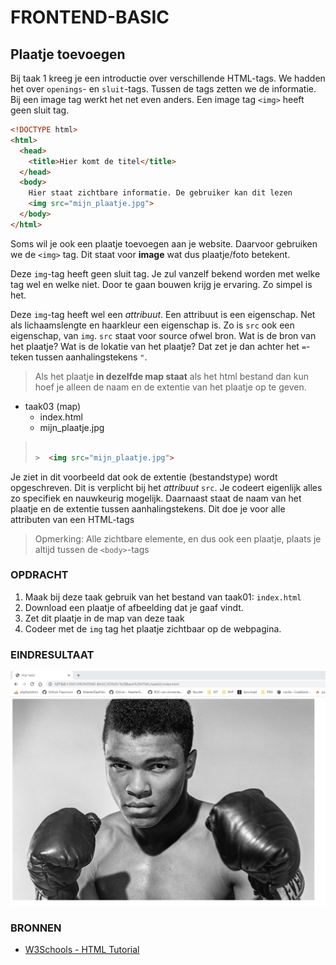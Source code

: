 # FRONTEND-BASIC

## Plaatje toevoegen

Bij taak 1 kreeg je een introductie  over verschillende HTML-tags. We hadden het over `openings`- en `sluit`-tags. Tussen de tags zetten we de informatie. Bij een image tag werkt het net even anders. Een image tag `<img>` heeft geen sluit tag.

```html
<!DOCTYPE html>
<html>
  <head>
    <title>Hier komt de titel</title>
  </head>
  <body>
    Hier staat zichtbare informatie. De gebruiker kan dit lezen
    <img src="mijn_plaatje.jpg">
  </body>
</html>
```

Soms wil je ook een plaatje toevoegen aan je website. Daarvoor gebruiken we de `<img>` tag. Dit staat voor __image__ wat dus plaatje/foto betekent.

Deze `img`-tag heeft geen sluit tag. Je zul vanzelf bekend worden met welke tag wel en welke niet. Door te gaan bouwen krijg je ervaring. Zo simpel is het.

Deze `img`-tag heeft wel een _attribuut_. Een attribuut is een eigenschap. Net als lichaamslengte en haarkleur een eigenschap is. Zo is `src` ook een eigenschap, van `img`.
`src` staat voor source ofwel bron. Wat is de bron van het plaatje? Wat is de lokatie van het plaatje? Dat zet je dan achter het `=`-teken tussen aanhalingstekens `"`.

> Als het plaatje __in dezelfde map staat__ als het html bestand dan kun hoef je alleen de naam en de extentie van het plaatje op te geven.

* taak03 (map)
  * index.html
  * mijn_plaatje.jpg

>
> ```html
>
> >  <img src="mijn_plaatje.jpg">
>
> ```

Je ziet in dit voorbeeld dat ook de extentie (bestandstype) wordt opgeschreven. Dit is verplicht bij het _attribuut_ `src`. Je codeert eigenlijk alles zo specifiek en nauwkeurig mogelijk. Daarnaast staat de naam van het plaatje en de extentie tussen aanhalingstekens. Dit doe je voor alle attributen van een HTML-tags

> Opmerking: Alle zichtbare elemente, en dus ook een plaatje, plaats je altijd tussen de `<body>`-tags

### OPDRACHT

1. Maak bij deze taak gebruik van het bestand van taak01: `index.html`
2. Download een plaatje of afbeelding dat je gaaf vindt.
3. Zet dit plaatje in de map van deze taak
4. Codeer met de `img` tag het plaatje zichtbaar op de webpagina.

### EINDRESULTAAT

![eerste plaatje](images/resultaat.png)

### BRONNEN

* [W3Schools - HTML Tutorial](https://www.w3schools.com/html/)
